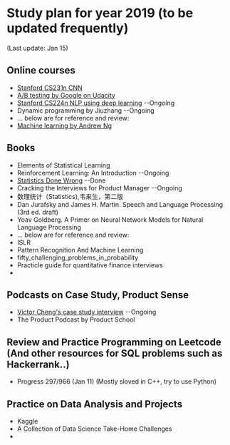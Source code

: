 # Study plan for year 2019 (to be updated frequently)
(Last update: Jan 15)

## Online courses
- [Stanford CS231n CNN](http://cs231n.stanford.edu/)
- [A/B testing by Google on Udacity](https://eu.udacity.com/course/ab-testing--ud257) 
- [Stanford CS224n NLP using deep learning](http://web.stanford.edu/class/cs224n/) --Ongoing
- Dynamic programming by Jiuzhang --Ongoing
- ... below are for reference and review:
- [Machine learning by Andrew Ng](https://www.coursera.org/learn/machine-learning)


## Books
- Elements of Statistical Learning
- Reinforcement Learning: An Introduction --Ongoing
- [Statistics Done Wrong](https://www.statisticsdonewrong.com/) --Done
- Cracking the Interviews for Product Manager --Ongoing
- 数理统计（Statistics),韦来生，第二版
- Dan Jurafsky and James H. Martin. Speech and Language Processing (3rd ed. draft) 
- Yoav Goldberg. A Primer on Neural Network Models for Natural Language Processing
- ... below are for reference and review:
- ISLR
- Pattern Recognition And Machine Learning
- fifty_challenging_problems_in_probability
- Practicle guide for quantitative finance interviews
- 

## Podcasts on Case Study, Product Sense
- [Victor Cheng's case study interview](https://www.ximalaya.com/shangye/6414597/) --Ongoing
- The Product Podcast by Product School

## Review and Practice Programming on Leetcode (And other resources for SQL problems such as Hackerrank..)
- Progress 297/966 (Jan 11) (Mostly sloved in C++, try to use Python)

## Practice on Data Analysis and Projects
- Kaggle
- A Collection of Data Science Take-Home Challenges
- 
